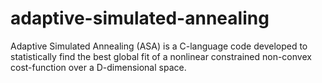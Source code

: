 adaptive-simulated-annealing
============================

Adaptive Simulated Annealing (ASA) is a C-language code developed to statistically find the best global fit of a nonlinear constrained non-convex cost-function over a D-dimensional space.